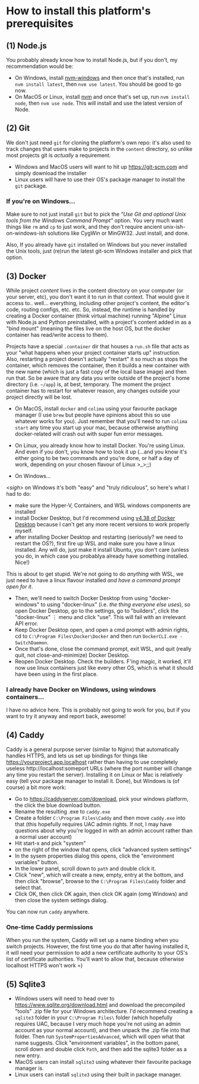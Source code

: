 # How to install this platform's prerequisites

## (1) Node.js

You probably already know how to install Node.js, but if you don't, my recommendation would be:

- On Windows, install [nvm-windows](https://github.com/coreybutler/nvm-windows?tab=readme-ov-file#installation--upgrades) and then once that's installed, run `nvm install latest`, then `nvm use latest`. You should be good to go now.
- On MacOS or Linux, install [nvm](https://github.com/nvm-sh/nvm?tab=readme-ov-file#installing-and-updating) and once that's set up, run `nvm install node`, then `nvm use node`. This will install and use the latest version of Node.

## (2) Git

We don't just need `git` for cloning the platform's own repo: it's also used to track changes that users make to projects in the `content` directory, so unlike most projects git is _actually_ a requirement.

- Windows and MacOS users will want to hit up https://git-scm.com and simply download the installer
- Linux users will have to use their OS's package manager to install the `git` package.

### If you're on Windows...

Make sure to not just install `git` but to pick the _"Use Git and optional Unix tools from the Windows Command Prompt"_ option. You very much want things like `rm` and `cp` to just work, and they don't require ancient unix-ish-on-windows-ish solutions like CygWin or MinGW32. Just install, and done.

Also, If you already have `git` installed on Windows but you never installed the Unix tools, just (re)run the latest git-scm Windows installer and pick that option.

## (3) Docker

While project _content_ lives in the content directory on your computer (or your server, etc), you don't want it to _run_ in that context. That would give it access to.. well... everything, including other project's content, the editor's code, routing configs, etc. etc. So, instead, the runtime is handled by creating a Docker container (think virtual machine) running "Alpine" Linux with Node.js and Python preinstalled, with a project's content added in as a "bind mount" (meaning the files live on the host OS, but the docker container has read/write access to them).

Projects have a special `.container` dir that houses a `run.sh` file that acts as your "what happens when your project container starts up" instruction. Also, restarting a project doesn't actually "restart" it so much as stops the container, which removes the container, then it builds a new container with the new name (which is just a fast copy of the local base image) and then run that. So be aware that any data you write outside of the project's home directory (i.e. `~/app`) is, at best, temporary. The moment the project container has to restart for whatever reason, any changes outside your project directly will be lost.

- On MacOS, install `docker` and `colima` using your favourite package manager (I use `brew` but people have opinions about this so use whatever works for you). Just remember that you'll need to run `colima start` any time you start up your mac, because otherwise anything docker-related will crash out with super fun error messages.

- On Linux, you already know how to install Docker. You're using Linux. And even if you don't, you know how to look it up (...and you know it's either going to be two commands and you're done, or half a day of work, depending on your chosen flavour of Linux >\_>;;)

- On Windows...

&lt;_sigh_&gt; on Windows it's both "easy" and "truly ridiculous", so here's what I had to do:

- make sure the Hyper-V, Containers, and WSL windows components are installed
- install Docker Desktop, but I'd recommend using [v4.38 of Docker Desktop](https://docs.docker.com/desktop/release-notes/#4380) because I can't get any more recent versions to work properly myself.
- after installing Docker Desktop and restarting (seriously? we need to restart the OS?), first fire up WSL and make sure you have a linux installed. Any will do, just make it install Ubuntu, you don't care (unless you do, in which case you probablya already have something installed. Nice!)

This is about to get stupid. We're not going to do _anything_ with WSL, we just need to have a linux flavour installed _and have a command prompt open for it_.

- Then, we'll need to switch Docker Desktop from using "docker-windows" to using "docker-linux" (i.e. _the thing everyone else uses_), so open Docker Desktop, go to the settings, go to "builders", click the "docker-linux" ⋮ menu and click "use". This will fail with an irrelevant API error.
- Keep Docker Desktop open, and open a cmd prompt with admin rights, cd to `C:\Program Files\Docker\Docker` and then run `DockerCLI.exe -SwitchDaemon`.
- Once that's done, close the command prompt, exit WSL, and quit (really quit, not close-and-minimize) Docker Desktop.
- Reopen Docker Desktop. Check the builders. F'ing magic, it worked, it'll now use linux containers just like every other OS, which is what it should have been using in the first place.

### I already have Docker on Windows, using windows containers...

I have no advice here. This is probably not going to work for you, but if you want to try it anyway and report back, awesome!

## (4) Caddy

Caddy is a general purpose server (similar to Nginx) that automatically handles HTTPS, and lets us set up bindings for things like https://yourproject.app.localhost rather than having to use completely useless http://localhost:someport URLs (where the port number will change any time you restart the server). Installing it on Linux or Mac is relatively easy (tell your package manager to install it. Done), but Windows is (of course) a bit more work:

- Go to https://caddyserver.com/download, pick your windows platform, the click the blue download button.
- Rename the resulting .exe to `caddy.exe`
- Create a folder `C:\Program Files\Caddy` and then move `caddy.exe` into that (this hopefully requires UAC admin rights. If not, I may have questions about why you're logged in with an admin account rather than a normal user account)
- Hit start-x and pick "system"
- on the right of the window that opens, click "advanced system settings"
- In the sysem properties dialog this opens, click the "environment variables" button.
- In the lower panel, scroll down to `path` and double click it.
- Click "new", which will create a new, empty, entry at the bottom, and then click "browse", browse to the `C:\Program Files\Caddy` folder and select that.
- Click OK, then click OK again, then click OK again (omg Windows) and then close the system settings dialog.

You can now run `caddy` anywhere.

### One-time Caddy permissions

When you run the system, Caddy will set up a name binding when you switch projects. However, the first time you do that after having installed it, it will need your permission to add a new certificate authority to your OS's list of certificate authorities. You'll want to allow that, because otherwise localhost HTTPS won't work =)

## (5) Sqlite3

- Windows users will need to head over to https://www.sqlite.org/download.html and download the precompiled "tools" .zip file for your Windows architecture. I'd recommend creating a `sqlite3` folder in your `C:\Program Files\` folder (which hopefully requires UAC, because I very much hope you're not using an admin account as your normal account), and then unpack the .zip file into that folder. Then run `SystemPropertiesAdvanced`, which will open what that name suggests. Click "environment variables", in the bottom panel, scroll down and double click `Path`, and then add the sqlite3 folder as a new entry.
- MacOS users can install `sqlite3` using whatever their favourite package manager is.
- Linux users can install `sqlite3` using their built in package manager.

